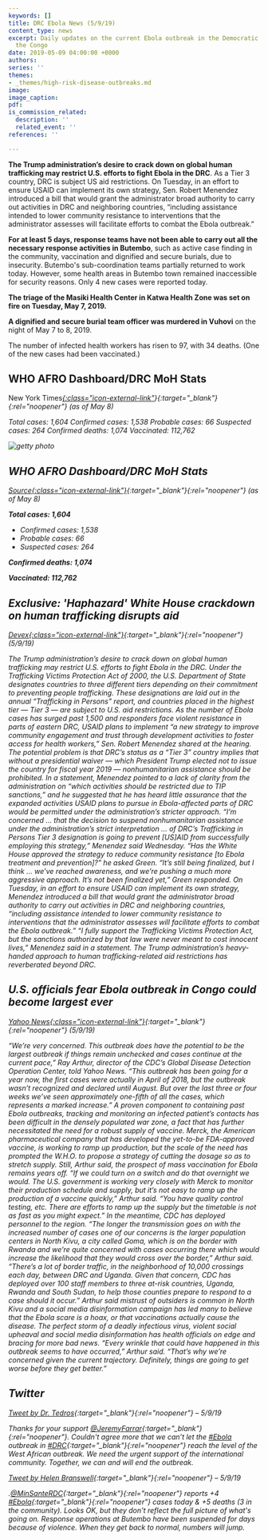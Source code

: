 ```yaml
---
keywords: []
title: DRC Ebola News (5/9/19)
content_type: news
excerpt: Daily updates on the current Ebola outbreak in the Democratic Republic of
  the Congo
date: 2019-05-09 04:00:00 +0000
authors: 
series: ''
themes:
- _themes/high-risk-disease-outbreaks.md
image: 
image_caption: 
pdf: 
is_commission_related:
  description: ''
  related_event: ''
references: ''

---
```

**The Trump administration’s desire to crack down on global human trafficking may restrict U.S. efforts to fight Ebola in the DRC**. As a Tier 3 country, DRC is subject US aid restrictions. On Tuesday, in an effort to ensure USAID can implement its own strategy, Sen. Robert Menendez introduced a bill that would grant the administrator broad authority to carry out activities in DRC and neighboring countries, “including assistance intended to lower community resistance to interventions that the administrator assesses will facilitate efforts to combat the Ebola outbreak.”

**For at least 5 days, response teams have not been able to carry out all the necessary response activities in Butembo**, such as active case finding in the community, vaccination and dignified and secure burials, due to insecurity. Butembo's sub-coordination teams partially returned to work today. However, some health areas in Butembo town remained inaccessible for security reasons. Only 4 new cases were reported today.

**The triage of the Masiki Health Center in Katwa Health Zone was set on fire on Tuesday, May 7, 2019.**

**A dignified and secure burial team officer was murdered in Vuhovi** on the night of May 7 to 8, 2019.

The number of infected health workers has risen to 97, with 34 deaths. (One of the new cases had been vaccinated.)

## WHO AFRO Dashboard/DRC MoH Stats

New York Times[<i/>{:class="icon-external-link"](nyt.com)}{:target="_blank"}{:rel="noopener"} (as of May 8)

Total cases: 1,604 Confirmed cases: 1,538 Probable cases: 66 Suspected cases: 264 Confirmed deaths: 1,074 Vaccinated: 112,762

![ getty photo](https://res.cloudinary.com/csisideaslab/image/upload/v1537914393/health-commission/180817_red_ribbons.jpg "description")

## WHO AFRO Dashboard/DRC MoH Stats

[Source<i/>{:class="icon-external-link"}](https://who.maps.arcgis.com/apps/opsdashboard/index.html#/f9003796864241b99d21474025f3667e){:target="_blank"}{:rel="noopener"} (as of May 8)

**Total cases: 1,604**

* Confirmed cases: 1,538
* Probable cases: 66
* Suspected cases: 264

**Confirmed deaths: 1,074**

**Vaccinated: 112,762**

## Exclusive: 'Haphazard' White House crackdown on human trafficking disrupts aid

[Devex<i/>{:class="icon-external-link"}](https://www.devex.com/news/exclusive-haphazard-white-house-crackdown-on-human-trafficking-disrupts-aid-94866){:target="_blank"}{:rel="noopener"} (5/9/19)

The Trump administration’s desire to crack down on global human trafficking may restrict U.S. efforts to fight Ebola in the DRC. Under the Trafficking Victims Protection Act of 2000, the U.S. Department of State designates countries to three different tiers depending on their commitment to preventing people trafficking. These designations are laid out in the annual “Trafficking in Persons” report, and countries placed in the highest tier — Tier 3 — are subject to U.S. aid restrictions. As the number of Ebola cases has surged past 1,500 and responders face violent resistance in parts of eastern DRC, USAID plans to implement “a new strategy to improve community engagement and trust through development activities to foster access for health workers,” Sen. Robert Menendez shared at the hearing. The potential problem is that DRC’s status as a “Tier 3” country implies that without a presidential waiver — which President Trump elected not to issue the country for fiscal year 2019 — nonhumanitarian assistance should be prohibited. In a statement, Menendez pointed to a lack of clarity from the administration on “which activities should be restricted due to TIP sanctions,” and he suggested that he has heard little assurance that the expanded activities USAID plans to pursue in Ebola-affected parts of DRC would be permitted under the administration’s stricter approach. “I’m concerned ... that the decision to suspend nonhumanitarian assistance under the administration’s strict interpretation … of DRC’s Trafficking in Persons Tier 3 designation is going to prevent \[US\]AID from successfully employing this strategy,” Menendez said Wednesday. “Has the White House approved the strategy to reduce community resistance \[to Ebola treatment and prevention\]?” he asked Green. “It’s still being finalized, but I think … we’ve reached awareness, and we’re pushing a much more aggressive approach. It’s not been finalized yet,” Green responded. On Tuesday, in an effort to ensure USAID can implement its own strategy, Menendez introduced a bill that would grant the administrator broad authority to carry out activities in DRC and neighboring countries, “including assistance intended to lower community resistance to interventions that the administrator assesses will facilitate efforts to combat the Ebola outbreak.” “I fully support the Trafficking Victims Protection Act, but the sanctions authorized by that law were never meant to cost innocent lives,” Menendez said in a statement. The Trump administration’s heavy-handed approach to human trafficking-related aid restrictions has reverberated beyond DRC.

## U.S. officials fear Ebola outbreak in Congo could become largest ever

[Yahoo News<i/>{:class="icon-external-link"}](https://news.yahoo.com/us-officials-fear-ebola-outbreak-in-congo-could-become-largest-ever-203503940.html?soc_src=hl-viewer&soc_trk=tw){:target="_blank"}{:rel="noopener"} (5/9/19)

“We’re very concerned. This outbreak does have the potential to be the largest outbreak if things remain unchecked and cases continue at the current pace,” Ray Arthur, director of the CDC’s Global Disease Detection Operation Center, told Yahoo News. “This outbreak has been going for a year now, the first cases were actually in April of 2018, but the outbreak wasn’t recognized and declared until August. But over the last three or four weeks we’ve seen approximately one-fifth of all the cases, which represents a marked increase.” A proven component to containing past Ebola outbreaks, tracking and monitoring an infected patient’s contacts has been difficult in the densely populated war zone, a fact that has further necessitated the need for a robust supply of vaccine. Merck, the American pharmaceutical company that has developed the yet-to-be FDA-approved vaccine, is working to ramp up production, but the scale of the need has prompted the W.H.O. to propose a strategy of cutting the dosage so as to stretch supply. Still, Arthur said, the prospect of mass vaccination for Ebola remains years off. “If we could turn on a switch and do that overnight we would. The U.S. government is working very closely with Merck to monitor their production schedule and supply, but it’s not easy to ramp up the production of a vaccine quickly,” Arthur said. “You have quality control testing, etc. There are efforts to ramp up the supply but the timetable is not as fast as you might expect.” In the meantime, CDC has deployed personnel to the region. “The longer the transmission goes on with the increased number of cases one of our concerns is the larger population centers in North Kivu, a city called Goma, which is on the border with Rwanda and we’re quite concerned with cases occurring there which would increase the likelihood that they would cross over the border,” Arthur said. “There’s a lot of border traffic, in the neighborhood of 10,000 crossings each day, between DRC and Uganda. Given that concern, CDC has deployed over 100 staff members to three at-risk countries, Uganda, Rwanda and South Sudan, to help those counties prepare to respond to a case should it occur.” Arthur said mistrust of outsiders is common in North Kivu and a social media disinformation campaign has led many to believe that the Ebola scare is a hoax, or that vaccinations actually cause the disease. The perfect storm of a deadly infectious virus, violent social upheaval and social media disinformation has health officials on edge and bracing for more bad news. “Every wrinkle that could have happened in this outbreak seems to have occurred,” Arthur said. “That’s why we’re concerned given the current trajectory. Definitely, things are going to get worse before they get better.”

## Twitter

[Tweet by Dr. Tedros](https://twitter.com/DrTedros/status/1126476101679710208){:target="_blank"}{:rel="noopener"} – 5/9/19

Thanks for your support [@JeremyFarrar](https://twitter.com/JeremyFarrar){:target="_blank"}{:rel="noopener"}. Couldn't agree more that we can’t let the [#Ebola](https://twitter.com/hashtag/Ebola?src=hash) outbreak in [#DRC](https://twitter.com/hashtag/DRC?src=hash){:target="_blank"}{:rel="noopener"} reach the level of the West African outbreak. We need the urgent support of the international community. Together, we can and will end the outbreak.

[Tweet by Helen Branswell](https://twitter.com/HelenBranswell/status/1126582180149432323){:target="_blank"}{:rel="noopener"} – 5/9/19

.[@MinSanteRDC](https://twitter.com/MinSanteRDC){:target="_blank"}{:rel="noopener"} reports +4 [#Ebola](https://twitter.com/hashtag/Ebola?src=hash){:target="_blank"}{:rel="noopener"} cases today & +5 deaths (3 in the community). Looks OK, but they don't reflect the full picture of what's going on. Response operations at Butembo have been suspended for days because of violence. When they get back to normal, numbers will jump.